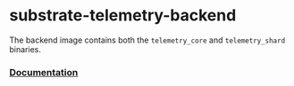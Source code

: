 # substrate-telemetry-backend

The backend image contains both the `telemetry_core` and `telemetry_shard` binaries.

### [Documentation](https://github.com/paritytech/substrate-telemetry/blob/master/README.md)

